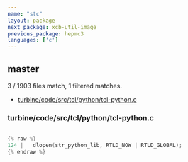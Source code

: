 ```yaml
---
name: "stc"
layout: package
next_package: xcb-util-image
previous_package: hepmc3
languages: ['c']
---
```

## master
3 / 1903 files match, 1 filtered matches.

 - [turbine/code/src/tcl/python/tcl-python.c](#turbinecodesrctclpythontcl-pythonc)

### turbine/code/src/tcl/python/tcl-python.c

```c

{% raw %}
124 |   dlopen(str_python_lib, RTLD_NOW | RTLD_GLOBAL);
{% endraw %}

```